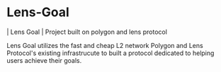 # Lens-Goal
| Lens Goal | Project built on polygon and lens protocol

Lens Goal utilizes the fast and cheap L2 network Polygon and Lens Protocol's existing infrastrucute to built a protocol dedicated to helping users achieve their goals.
